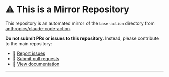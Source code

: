 # ⚠️ This is a Mirror Repository

This repository is an automated mirror of the `base-action` directory from [anthropics/claude-code-action](https://github.com/anthropics/claude-code-action).

**Do not submit PRs or issues to this repository.** Instead, please contribute to the main repository:

- 🐛 [Report issues](https://github.com/anthropics/claude-code-action/issues)
- 🔧 [Submit pull requests](https://github.com/anthropics/claude-code-action/pulls)
- 📖 [View documentation](https://github.com/anthropics/claude-code-action#readme)

---
